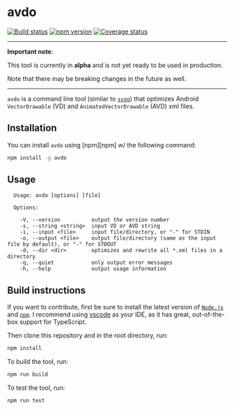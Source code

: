 # avdo

[![Build status][travis-badge]][travis-badge-url]
[![npm version][npm-badge]][npm-badge-url]
[![Coverage status][coveralls-badge]][coveralls-badge-url]

---

**Important note**:

This tool is currently in **alpha** and is not yet ready to be used in production.

Note that there may be breaking changes in the future as well.

---

`avdo` is a command line tool (similar to [`svgo`][svgo]) that optimizes Android
`VectorDrawable` (VD) and `AnimatedVectorDrawable` (AVD) xml files.

## Installation

You can install `avdo` using [npm][npm] w/ the following command:

```sh
npm install -g avdo
```

## Usage

```text
  Usage: avdo [options] [file]

  Options:

    -V, --version          output the version number
    -s, --string <string>  input VD or AVD string
    -i, --input <file>     input file/directory, or "-" for STDIN
    -o, --output <file>    output file/directory (same as the input file by default), or "-" for STDOUT
    -d, --dir <dir>        optimizes and rewrite all *.xml files in a directory
    -q, --quiet            only output error messages
    -h, --help             output usage information
```

## Build instructions

If you want to contribute, first be sure to install the latest version of
[`Node.js`](https://nodejs.org/) and [`npm`](https://www.npmjs.com/).
I recommend using [vscode][vscode] as your IDE, as it has great,
out-of-the-box support for TypeScript.

Then clone this repository and in the root directory, run:

```sh
npm install
```

To build the tool, run:

```sh
npm run build
```

To test the tool, run:

```sh
npm run test
```

  [travis-badge]: https://travis-ci.org/alexjlockwood/avdo.svg?branch=master
  [travis-badge-url]: https://travis-ci.org/alexjlockwood/avdo
  [coveralls-badge]: https://coveralls.io/repos/github/alexjlockwood/avdo/badge.svg?branch=master
  [coveralls-badge-url]: https://coveralls.io/github/alexjlockwood/avdo?branch=master
  [npm-badge]: https://badge.fury.io/js/avdo.svg
  [npm-badge-url]: https://www.npmjs.com/package/avdo
  [svgo]: https://github.com/svg/svgo
  [vscode]: https://code.visualstudio.com/
